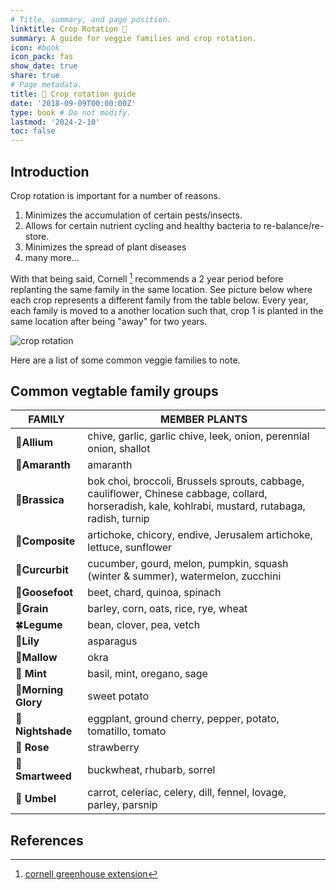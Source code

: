 ```yaml
---
# Title, summary, and page position.
linktitle: Crop Rotation 🔁 
summary: A guide for veggie families and crop rotation.
icon: #book
icon_pack: fas
show_date: true
share: true
# Page metadata.
title: 🔁 Crop rotation guide
date: '2018-09-09T00:00:00Z'
type: book # Do not modify.
lastmod: '2024-2-10'
toc: false
---
```


## Introduction 
Crop rotation is important for a number of reasons.

1. Minimizes the accumulation of certain pests/insects. 
2. Allows for certain nutrient cycling and healthy bacteria to re-balance/re-store.  
3. Minimizes the spread of plant diseases
4. many more...

With that being said, Cornell [^1] recommends a 2 year period before replanting the same family in the same location. See  picture below where each crop represents a different family from the table below. Every year, each family is moved to a another location such that, crop 1 is planted in the same location after being "away" for two years.


![crop rotation](croprotation.PNG )


Here are a list of some common veggie families to note.





## Common vegtable family groups

|  **FAMILY**                                        | **MEMBER PLANTS**                                                                                                                                      |
| -------------------------------------------------- | ------------------------------------------------------------------------------------------------------------------------------------------------------ |
|  🧄**Allium**                                        | chive, garlic, garlic chive, leek, onion, perennial onion, shallot                                                                                   |
|  🌿**Amaranth**                                      | amaranth                                                                                                                                             |
|  🥦**Brassica**                                      | bok choi, broccoli, Brussels sprouts, cabbage, cauliflower, Chinese cabbage, collard, horseradish, kale, kohlrabi, mustard, rutabaga, radish, turnip |
|  🌻**Composite**                                     | artichoke, chicory, endive, Jerusalem artichoke, lettuce, sunflower                                                                                  |
|  🥒**Curcurbit**                                     | cucumber, gourd, melon, pumpkin, squash (winter & summer), watermelon, zucchini                                                                      |
|  🍃**Goosefoot**                                     | beet, chard, quinoa, spinach                                                                                                                        |
|  🌾**Grain**                                         | barley, corn, oats, rice, rye, wheat                                                                                                                 |
|  🍀**Legume**                                        | bean, clover, pea, vetch                                                                                                                             |
|  🎍**Lily**                                          | asparagus                                                                                                                                          |
|  **🌿Mallow**                                        | okra                                                                                                                                                 |
| 🌿 **Mint**                                          | basil, mint, oregano, sage                                                                                                                          |
| **🥔Morning Glory**                                   | sweet potato                                                                                                                                         |
| **🍆Nightshade**                                     | eggplant, ground cherry, pepper, potato, tomatillo, tomato                                                                                           |
| 🍓 **Rose**                                          | strawberry                                                                                                                                         |
|  **🌾Smartweed**                                     | buckwheat, rhubarb, sorrel                                                                                                                          |
| 🥕 **Umbel**                                         | carrot, celeriac, celery, dill, fennel, lovage, parley, parsnip 









## References
[^1]:[cornell greenhouse extension](https://ccecolumbiagreene.org/gardening/food-gardening/rotating-vegetables-by-family) 